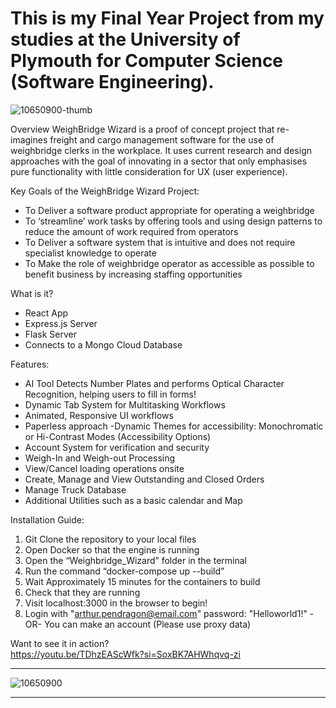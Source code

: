 # This is my Final Year Project from my studies at the University of Plymouth for Computer Science (Software Engineering).


![10650900-thumb](https://github.com/eliotnew/Weighbridge_Wizard/assets/91668519/a5ab2eaf-f6b0-4678-bdb2-d938b65f2016)

Overview 
WeighBridge Wizard is a proof of concept project that re-imagines freight and cargo management software for the use of weighbridge clerks in the workplace.
It uses current research and design approaches with the goal of innovating in a sector that only emphasises pure functionality with little consideration for UX (user experience).  

Key Goals of the WeighBridge Wizard Project:  
* To Deliver a software product appropriate for operating a weighbridge  
* To ‘streamline’ work tasks by offering tools and using design patterns to reduce the amount of work required from operators  
* To Deliver a software system that is intuitive and does not require specialist knowledge to operate  
* To Make the role of weighbridge operator as accessible as possible to benefit business by increasing staffing opportunities

What is it?
  - React App
  - Express.js Server
  - Flask Server
  - Connects to a Mongo Cloud Database

Features:   
- AI Tool Detects Number Plates and performs Optical Character Recognition,  helping users to fill in forms!
- Dynamic Tab System for Multitasking Workflows
- Animated, Responsive UI workflows
- Paperless approach
-Dynamic Themes for accessibility: Monochromatic or Hi-Contrast Modes (Accessibility Options)
- Account System for verification and security 
- Weigh-In and Weigh-out Processing
- View/Cancel loading operations onsite
- Create, Manage and View Outstanding and Closed Orders
- Manage Truck Database
- Additional Utilities such as a basic calendar and Map

Installation Guide:

1.	Git Clone the repository to your local files
2.	Open Docker so that the engine is running
3.	Open the “Weighbridge_Wizard” folder in the terminal
4.	Run the command “docker-compose up --build”
5.	Wait Approximately 15 minutes for the containers to build
6.	Check that they are running
7.	Visit localhost:3000 in the browser to begin!
8.	Login with "arthur.pendragon@email.com" password: "Helloworld1!" -OR- You can make an account (Please use proxy data) 

Want to see it in action?  
  https://youtu.be/TDhzEAScWfk?si=SoxBK7AHWhqvq-zi 


-----------------------------------------------------------------------------------------------------------------------

![10650900](https://github.com/eliotnew/Weighbridge_Wizard/assets/91668519/2b07eac2-63e4-4ed1-b7c3-462b644a2c53)


-----------------------------------------------------------------------------------------------------------------------

